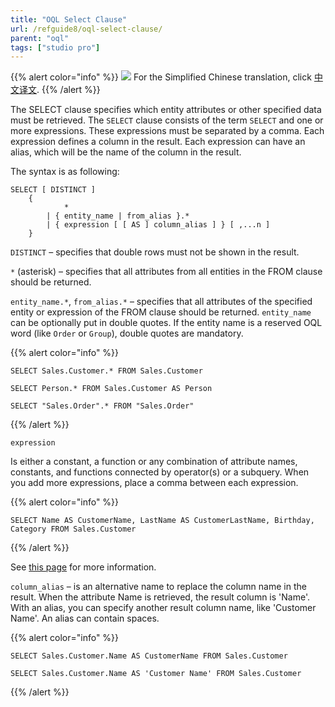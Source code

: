 ```yaml
---
title: "OQL Select Clause"
url: /refguide8/oql-select-clause/
parent: "oql"
tags: ["studio pro"]
---
```


{{% alert color="info" %}}
<img src="/attachments/china.png" style="display: inline-block; margin: 0" /> For the Simplified Chinese translation, click [中文译文](https://cdn.mendix.tencent-cloud.com/documentation/refguide8/oql-select-clause.pdf).
{{% /alert %}}

The SELECT clause specifies which entity attributes or other specified data must be retrieved. The `SELECT` clause consists of the term `SELECT` and one or more expressions. These expressions must be separated by a comma. Each expression defines a column in the result.
Each expression can have an alias, which will be the name of the column in the result.

The syntax is as following:

```
SELECT [ DISTINCT ]
    {
            *
        | { entity_name | from_alias }.*
        | { expression [ [ AS ] column_alias ] } [ ,...n ]
    }
```

`DISTINCT` – specifies that double rows must not be shown in the result.

`*` (asterisk) – specifies that all attributes from all entities in the FROM clause should be returned.

`entity_name.*`, `from_alias.*` – specifies that all attributes of the specified entity or expression of the FROM clause should be returned. `entity_name` can be optionally put in double quotes. If the entity name is a reserved OQL word (like `Order` or `Group`), double quotes are mandatory.

{{% alert color="info" %}}

```
SELECT Sales.Customer.* FROM Sales.Customer
```

```
SELECT Person.* FROM Sales.Customer AS Person
```

```
SELECT "Sales.Order".* FROM "Sales.Order"
```

{{% /alert %}}

`expression`

Is either a constant, a function or any combination of attribute names, constants, and functions connected by operator(s) or a subquery. When you add more expressions, place a comma between each expression.

{{% alert color="info" %}}

```
SELECT Name AS CustomerName, LastName AS CustomerLastName, Birthday, Category FROM Sales.Customer
```

{{% /alert %}}

See [this page](/refguide8/oql-expressions/) for more information.

`column_alias` – is an alternative name to replace the column name in the result. When the attribute Name is retrieved, the result column is 'Name'. With an alias, you can specify another result column name, like 'Customer Name'. An alias can contain spaces.

{{% alert color="info" %}}

```
SELECT Sales.Customer.Name AS CustomerName FROM Sales.Customer
```

```
SELECT Sales.Customer.Name AS 'Customer Name' FROM Sales.Customer
```

{{% /alert %}}

